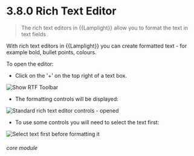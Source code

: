 # 3.8.0 Rich Text Editor

> The rich text editors in {{Lamplight}} allow you to format the text in text fields



With rich text editors in {{Lamplight}} you can create formatted text - for example bold, bullet points, colours. 

To open the editor:
- Click on the '+' on the top right of a text box. 

![Show RTF Toolbar](3.8.0a.png) 

- The formatting controls will be displayed:

![Standard rich text editor controls - opened](21c.png)

- To use some controls you will need to select the text first:

![Select text first before formatting it](21d.png) 


###### core module

